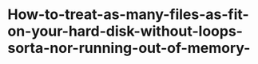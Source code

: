 # How-to-treat-as-many-files-as-fit-on-your-hard-disk-without-loops-sorta-nor-running-out-of-memory-